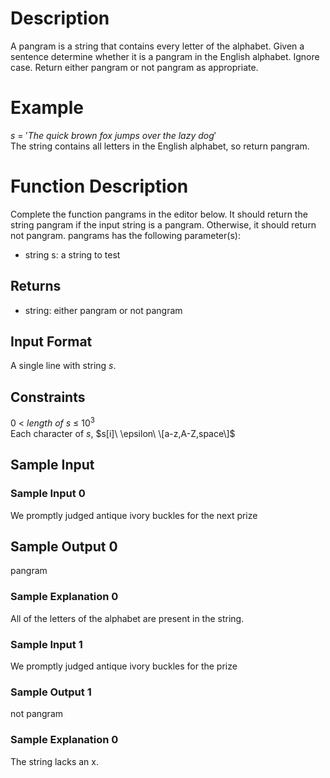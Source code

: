 # Description
A pangram is a string that contains every letter of the alphabet. Given a sentence determine whether it is a pangram in the English alphabet. Ignore case. Return either pangram or not pangram as appropriate.

# Example
$s\ =\ 'The\ quick\ brown\ fox\ jumps\ over\ the\ lazy\ dog'$\
The string contains all letters in the English alphabet, so return pangram.


# Function Description
Complete the function pangrams in the editor below. It should return the string pangram if the input string is a pangram. Otherwise, it should return not pangram.
pangrams has the following parameter(s):
- string s: a string to test


## Returns
- string: either pangram or not pangram


## Input Format
A single line with string $s$.


## Constraints
$0\ <\ length\ of\ s\ \leq\ 10^3$\
Each character of $s$, $s[i]\ \epsilon\ \[a-z,A-Z,space\]$ 


## Sample Input
### Sample Input 0
We promptly judged antique ivory buckles for the next prize

## Sample Output 0
pangram

### Sample Explanation 0
All of the letters of the alphabet are present in the string.

### Sample Input 1
We promptly judged antique ivory buckles for the prize

### Sample Output 1
not pangram

### Sample Explanation 0
The string lacks an x.
